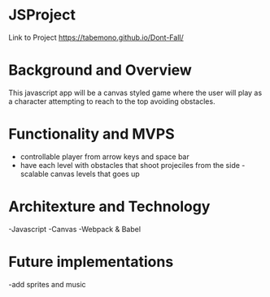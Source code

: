 # JSProject

Link to Project
https://tabemono.github.io/Dont-Fall/

# Background and Overview

This javascript app will be a canvas styled game where the user will play as a character attempting to reach to the top avoiding obstacles.

# Functionality and MVPS

- controllable player from arrow keys and space bar
- have each level with obstacles that shoot projeciles from the side
-scalable canvas levels that goes up



# Architexture and Technology

-Javascript
-Canvas
-Webpack & Babel 


# Future implementations

-add sprites and music
